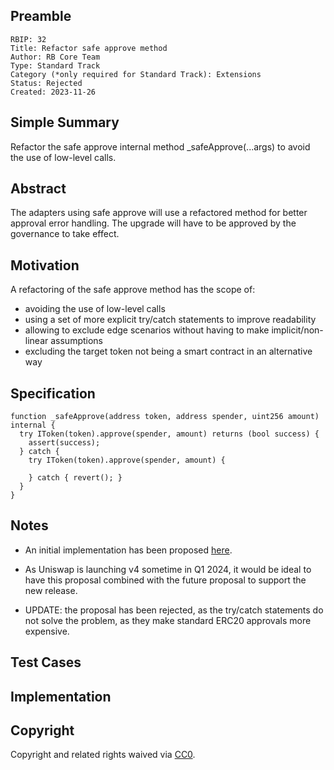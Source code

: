 ## Preamble

    RBIP: 32
    Title: Refactor safe approve method
    Author: RB Core Team
    Type: Standard Track
    Category (*only required for Standard Track): Extensions
    Status: Rejected
    Created: 2023-11-26

## Simple Summary

Refactor the safe approve internal method _safeApprove(...args) to avoid the use of low-level calls.


## Abstract

The adapters using safe approve will use a refactored method for better approval error handling. The upgrade will have to be approved by the governance to take effect.

## Motivation

A refactoring of the safe approve method has the scope of:

- avoiding the use of low-level calls
- using a set of more explicit try/catch statements to improve readability
- allowing to exclude edge scenarios without having to make implicit/non-linear assumptions
- excluding the target token not being a smart contract in an alternative way

## Specification

```
function _safeApprove(address token, address spender, uint256 amount) internal {
  try IToken(token).approve(spender, amount) returns (bool success) {
    assert(success);
  } catch {
    try IToken(token).approve(spender, amount) {

    } catch { revert(); }
  }
}
```


## Notes

- An initial implementation has been proposed [here](https://github.com/RigoBlock/v3-contracts/issues/391).
- As Uniswap is launching v4 sometime in Q1 2024, it would be ideal to have this proposal combined with the future proposal to support the new release.

- UPDATE: the proposal has been rejected, as the try/catch statements do not solve the problem, as they make standard ERC20 approvals more expensive.

## Test Cases


## Implementation



## Copyright

Copyright and related rights waived via [CC0](https://creativecommons.org/publicdomain/zero/1.0/).

